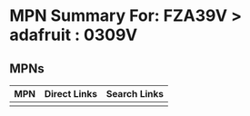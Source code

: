 



# MPN Summary For: FZA39V > adafruit : 0309V

## MPNs
  

|MPN|Direct Links|Search Links|
| :--- | :--- | :--- |
||||
